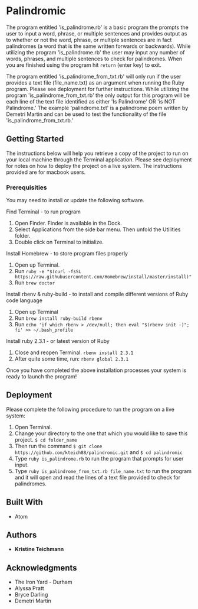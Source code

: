 # Palindromic

The program entitled 'is_palindrome.rb' is a basic program the prompts the user to input a word, phrase, or multiple sentences and provides output as to whether or not the word, phrase, or multiple sentences are in fact palindromes (a word that is the same written forwards or backwards).  While utilizing the program 'is_palindrome.rb' the user may input any number of words, phrases, and multiple sentences to check for palindromes.  When you are finished using the program hit `return` (enter key) to exit.

The program entitled 'is_palindrome_from_txt.rb' will only run if the user provides a text file (file_name.txt) as an argument when running the Ruby program. Please see deployment for further instructions.  While utilizing the program 'is_palindrome_from_txt.rb' the only output for this program will be each line of the text file identified as either 'Is Palindrome' OR 'is NOT Palindrome.'  The example 'palindrome.txt' is a palindrome poem written by Demetri Martin and can be used to test the functionality of the file 'is_palindrome_from_txt.rb.'

## Getting Started

The instructions below will help you retrieve a copy of the project to run on your local machine through the Terminal application. Please see deployment for notes on how to deploy the project on a live system.  The instructions provided are for macbook users.

### Prerequisities

You may need to install or update the following software.

Find Terminal - to run program
  1. Open Finder. Finder is available in the Dock.
  2. Select Applications from the side bar menu.  Then unfold the Utilities folder.
  3. Double click on Terminal to initialize.

Install Homebrew - to store program files properly
  1. Open up Terminal.
  2. Run `ruby -e "$(curl -fsSL https://raw.githubusercontent.com/Homebrew/install/master/install)"`
  3. Run `brew doctor`

Install rbenv & ruby-build - to install and compile different versions of Ruby code language
  1. Open up Terminal
  2. Run `brew install ruby-build rbenv`
  3. Run `echo 'if which rbenv > /dev/null; then eval "$(rbenv init -)"; fi' >> ~/.bash_profile`

Install ruby 2.3.1 - or latest version of Ruby
  1. Close and reopen Terminal. `rbenv install 2.3.1`
  2. After quite some time, run: `rbenv global 2.3.1`
  
Once you have completed the above installation processes your system is ready to launch the program!

## Deployment

Please complete the following procedure to run the program on a live system:
  1. Open Terminal.
  2. Change your directory to the one that which you would like to save this project. `$ cd folder_name`
  3. Then run the command `$ git clone https://github.com/kteich88/palindromic.git` and `$ cd palindromic`
  4. Type `ruby is_palindrome.rb` to run the program that prompts for user input.
  5. Type `ruby is_palindrome_from_txt.rb file_name.txt` to run the program and it will open and read the lines of a text file provided to check for palindromes. 

## Built With

* Atom

## Authors

* **Kristine Teichmann**

## Acknowledgments

* The Iron Yard - Durham
* Alyssa Pratt
* Bryce Darling
* Demetri Martin
